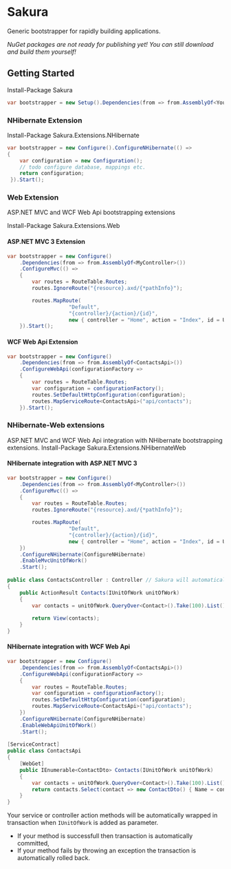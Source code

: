 # Sakura

Generic bootstrapper for rapidly building applications. 

_NuGet packages are not ready for publishing yet! You can still download and build them yourself!_

## Getting Started
Install-Package Sakura

```csharp
var bootstrapper = new Setup().Dependencies(from => from.AssemblyOf<YourDependency>()).Start();
```

### NHibernate Extension

Install-Package Sakura.Extensions.NHibernate

```csharp
var bootstrapper = new Configure().ConfigureNHibernate(() => 
{ 
	var configuration = new Configuration();
	// todo configure database, mappings etc.
	return configuration;
 }).Start();
```

### Web Extension
ASP.NET MVC and WCF Web Api bootstrapping extensions

Install-Package Sakura.Extensions.Web

#### ASP.NET MVC 3 Extension


```csharp
var bootstrapper = new Configure()
	.Dependencies(from => from.AssemblyOf<MyController>())
	.ConfigureMvc(() => 
	{ 
		var routes = RouteTable.Routes;
		routes.IgnoreRoute("{resource}.axd/{*pathInfo}");

		routes.MapRoute(
                	"Default", 
                	"{controller}/{action}/{id}", 
                	new { controller = "Home", action = "Index", id = UrlParameter.Optional });
	}).Start();
```

#### WCF Web Api Extension


```csharp
var bootstrapper = new Configure()
	.Dependencies(from => from.AssemblyOf<ContactsApi>())
	.ConfigureWebApi(configurationFactory => 
	{ 
		var routes = RouteTable.Routes;
		var configuration = configurationFactory();
		routes.SetDefaultHttpConfiguration(configuration);
		routes.MapServiceRoute<ContactsApi>("api/contacts");
	}).Start();
```

### NHibernate-Web extensions
ASP.NET MVC and WCF Web Api integration with NHibernate bootstrapping extensions.
Install-Package Sakura.Extensions.NHibernateWeb

#### NHibernate integration with ASP.NET MVC 3

```csharp
var bootstrapper = new Configure()
	.Dependencies(from => from.AssemblyOf<MyController>())
	.ConfigureMvc(() => 
	{ 
		var routes = RouteTable.Routes;
		routes.IgnoreRoute("{resource}.axd/{*pathInfo}");

		routes.MapRoute(
                	"Default", 
                	"{controller}/{action}/{id}", 
                	new { controller = "Home", action = "Index", id = UrlParameter.Optional });
	})
	.ConfigureNHibernate(ConfigureNHibernate)
	.EnableMvcUnitOfWork()
	.Start();
	
public class ContactsController : Controller // Sakura will automatically register IController -types
{
	public ActionResult Contacts(IUnitOfWork unitOfWork)
	{
		var contacts = unitOfWork.QueryOver<Contact>().Take(100).List();
		
		return View(contacts);
	}
}
```

#### NHibernate integration with WCF Web Api

```csharp
var bootstrapper = new Configure()
	.Dependencies(from => from.AssemblyOf<ContactsApi>())
	.ConfigureWebApi(configurationFactory => 
	{ 
		var routes = RouteTable.Routes;
		var configuration = configurationFactory();
		routes.SetDefaultHttpConfiguration(configuration);
		routes.MapServiceRoute<ContactsApi>("api/contacts");
	})
	.ConfigureNHibernate(ConfigureNHibernate)
	.EnableWebApiUnitOfWork()
	.Start();
	
[ServiceContract]
public class ContactsApi
{
	[WebGet]
	public IEnumerable<ContactDto> Contacts(IUnitOfWork unitOfWork)
	{
		var contacts = unitOfWork.QueryOver<Contact>().Take(100).List();
		return contacts.Select(contact => new ContactDto() { Name = contact.Name });
	}
}
```

Your service or controller action methods will be automatically wrapped in transaction when ```IUnitOfWork``` is added as parameter.

- If your method is successfull then transaction is automatically committed,
- If your method fails by throwing an exception the transaction is automatically rolled back.
 

